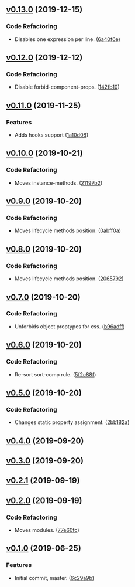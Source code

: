 <a name="v0.13.0"></a>
## [v0.13.0](https://github.com/alexseitsinger/eslint-config-react/compare/v0.12.0...v0.13.0) (2019-12-15)

### Code Refactoring
- Disables one expression per line. ([6a40f6e](https://github.com/alexseitsinger/eslint-config-react/commit/6a40f6e972cf7dbd8b28c4d96763fc106c013ca4))


<a name="v0.12.0"></a>
## [v0.12.0](https://github.com/alexseitsinger/eslint-config-react/compare/v0.11.0...v0.12.0) (2019-12-12)

### Code Refactoring
- Disable forbid-component-props. ([142fb10](https://github.com/alexseitsinger/eslint-config-react/commit/142fb10412e1fd4bf54c89b2ed6d339f17bfa4dd))


<a name="v0.11.0"></a>
## [v0.11.0](https://github.com/alexseitsinger/eslint-config-react/compare/v0.10.0...v0.11.0) (2019-11-25)

### Features
- Adds hooks support ([1a10d08](https://github.com/alexseitsinger/eslint-config-react/commit/1a10d084e0f1e20c5704c9ccb96d77625661f756))


<a name="v0.10.0"></a>
## [v0.10.0](https://github.com/alexseitsinger/eslint-config-react/compare/v0.9.0...v0.10.0) (2019-10-21)

### Code Refactoring
- Moves instance-methods. ([21197b2](https://github.com/alexseitsinger/eslint-config-react/commit/21197b2df950021636807f66cf33372f68d431f1))


<a name="v0.9.0"></a>
## [v0.9.0](https://github.com/alexseitsinger/eslint-config-react/compare/v0.8.0...v0.9.0) (2019-10-20)

### Code Refactoring
- Moves lifecycle methods position. ([0abff0a](https://github.com/alexseitsinger/eslint-config-react/commit/0abff0af29fcd257c18bc233cc9f2ec51e5a964d))


<a name="v0.8.0"></a>
## [v0.8.0](https://github.com/alexseitsinger/eslint-config-react/compare/v0.7.0...v0.8.0) (2019-10-20)

### Code Refactoring
- Moves lifecycle methods position. ([2065792](https://github.com/alexseitsinger/eslint-config-react/commit/2065792059ed427d0c1557c66c071d6bd2ee03bb))


<a name="v0.7.0"></a>
## [v0.7.0](https://github.com/alexseitsinger/eslint-config-react/compare/v0.6.0...v0.7.0) (2019-10-20)

### Code Refactoring
- Unforbids object proptypes for css. ([b96adff](https://github.com/alexseitsinger/eslint-config-react/commit/b96adff09f174ce1d53a3c8c595aa58383ac0312))


<a name="v0.6.0"></a>
## [v0.6.0](https://github.com/alexseitsinger/eslint-config-react/compare/v0.5.0...v0.6.0) (2019-10-20)

### Code Refactoring
- Re-sort sort-comp rule. ([5f2c88f](https://github.com/alexseitsinger/eslint-config-react/commit/5f2c88fe1bbbf00a8080bc41a26ae0c4160cbfbe))


<a name="v0.5.0"></a>
## [v0.5.0](https://github.com/alexseitsinger/eslint-config-react/compare/v0.4.0...v0.5.0) (2019-10-20)

### Code Refactoring
- Changes static property assignment. ([2bb182a](https://github.com/alexseitsinger/eslint-config-react/commit/2bb182a8c51ccb5755448986d0d0b3d88a042080))


<a name="v0.4.0"></a>
## [v0.4.0](https://github.com/alexseitsinger/eslint-config-react/compare/v0.3.0...v0.4.0) (2019-09-20)


<a name="v0.3.0"></a>
## [v0.3.0](https://github.com/alexseitsinger/eslint-config-react/compare/v0.2.1...v0.3.0) (2019-09-20)


<a name="v0.2.1"></a>
## [v0.2.1](https://github.com/alexseitsinger/eslint-config-react/compare/v0.2.0...v0.2.1) (2019-09-19)


<a name="v0.2.0"></a>
## [v0.2.0](https://github.com/alexseitsinger/eslint-config-react/compare/v0.1.0...v0.2.0) (2019-09-19)

### Code Refactoring
- Moves modules. ([77e60fc](https://github.com/alexseitsinger/eslint-config-react/commit/77e60fc8057fe63f94464eb158477a076ef973ed))


<a name="v0.1.0"></a>
## [v0.1.0](https://github.com/alexseitsinger/eslint-config-react/compare/6c29a9b6903847728b0080a7c856e92661769fe8...v0.1.0) (2019-06-25)

### Features
- Initial commit, master. ([6c29a9b](https://github.com/alexseitsinger/eslint-config-react/commit/6c29a9b6903847728b0080a7c856e92661769fe8))


